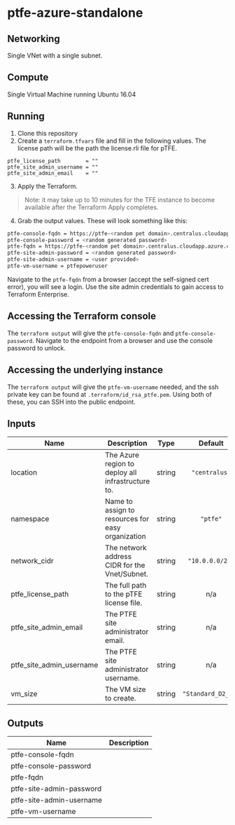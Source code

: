 # ptfe-azure-standalone

## Networking

Single VNet with a single subnet.

## Compute

Single Virtual Machine running Ubuntu 16.04

## Running

1. Clone this repository
2. Create a `terraform.tfvars` file and fill in the following values. The license path will be the path the license.rli file for pTFE.

```hcl
ptfe_license_path        = ""
ptfe_site_admin_username = ""
ptfe_site_admin_email    = ""
```
3. Apply the Terraform.
> Note: it may take up to 10 minutes for the TFE instance to become available after the Terraform Apply completes.
4. Grab the output values.
These will look something like this:
```sh
ptfe-console-fqdn = https://ptfe-<random pet domain>.centralus.cloudapp.azure.com:8800
ptfe-console-password = <random generated password>
ptfe-fqdn = https://ptfe-<random pet domain>.centralus.cloudapp.azure.com
ptfe-site-admin-password = <random generated password>
ptfe-site-admin-username = <user provided>
ptfe-vm-username = ptfepoweruser
```
Navigate to the `ptfe-fqdn` from a browser (accept the self-signed cert error), you will see a login.
Use the site admin credentials to gain access to Terraform Enterprise.

## Accessing the Terraform console

The `terraform output` will give the `ptfe-console-fqdn` and `ptfe-console-password`.
Navigate to the endpoint from a browser and use the console password to unlock.

## Accessing the underlying instance

The `terraform output` will give the `ptfe-vm-username` needed, and the ssh private key can be found at `.terraform/id_rsa_ptfe.pem`. Using both of these, you can SSH into the public endpoint.

<!-- BEGINNING OF PRE-COMMIT-TERRAFORM DOCS HOOK -->
## Inputs

| Name | Description | Type | Default | Required |
|------|-------------|:----:|:-----:|:-----:|
| location | The Azure region to deploy all infrastructure to. | string | `"centralus"` | no |
| namespace | Name to assign to resources for easy organization | string | `"ptfe"` | no |
| network\_cidr | The network address CIDR for the Vnet/Subnet. | string | `"10.0.0.0/24"` | no |
| ptfe\_license\_path | The full path to the pTFE license file. | string | n/a | yes |
| ptfe\_site\_admin\_email | The PTFE site administrator email. | string | n/a | yes |
| ptfe\_site\_admin\_username | The PTFE site administrator username. | string | n/a | yes |
| vm\_size | The VM size to create. | string | `"Standard_D2_v2"` | no |

## Outputs

| Name | Description |
|------|-------------|
| ptfe-console-fqdn |  |
| ptfe-console-password |  |
| ptfe-fqdn |  |
| ptfe-site-admin-password |  |
| ptfe-site-admin-username |  |
| ptfe-vm-username |  |

<!-- END OF PRE-COMMIT-TERRAFORM DOCS HOOK -->